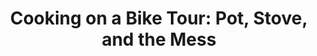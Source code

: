 ---
layout: post
category: learn
title: "Cooking on a Bike Tour: Pot, Stove, and the Mess"
description: It's important to eat healthy and fulfilling meals while you are on a bike tour. But, at the same time, it's challenging because you are not in a kitchen. In this article, we'll discuss how you can cook your own meals and clean the dishes while traveling with your bicycle.
h1_title: "Cooking on a Bike Tour:<br>Pot, Stove, and the Mess"
short_text: It's important to eat healthy and fulfilling meals while you are on a bike tour. But, at the same time, it's challenging because you are not in a kitchen. In this article, we'll discuss how you can cook your own meals and clean the dishes while traveling with your bicycle.
img: "/images/learn/bike-touring-food/biketouringfood1024w.jpg"
img_caption: French fries with tomato sauce.
isTopLevel: false
isSingleLevel: false
isArticle: true
datePublished: 2019-01-12 17:00:00 +0300
dateModified: 2022-05-10 11:00:00 +0300
#permalink: 
---